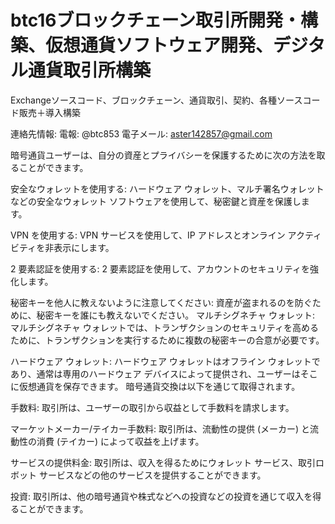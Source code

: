 # btc16ブロックチェーン取引所開発・構築、仮想通貨ソフトウェア開発、デジタル通貨取引所構築

Exchangeソースコード、ブロックチェーン、通貨取引、契約、各種ソースコード販売＋導入構築

連絡先情報: 電報: @btc853 電子メール: aster142857@gmail.com

暗号通貨ユーザーは、自分の資産とプライバシーを保護するために次の方法を取ることができます。


安全なウォレットを使用する: ハードウェア ウォレット、マルチ署名ウォレットなどの安全なウォレット ソフトウェアを使用して、秘密鍵と資産を保護します。


VPN を使用する: VPN サービスを使用して、IP アドレスとオンライン アクティビティを非表示にします。


2 要素認証を使用する: 2 要素認証を使用して、アカウントのセキュリティを強化します。


秘密キーを他人に教えないように注意してください: 資産が盗まれるのを防ぐために、秘密キーを誰にも教えないでください。
マルチシグネチャ ウォレット: マルチシグネチャ ウォレットでは、トランザクションのセキュリティを高めるために、トランザクションを実行するために複数の秘密キーの合意が必要です。


ハードウェア ウォレット: ハードウェア ウォレットはオフライン ウォレットであり、通常は専用のハードウェア デバイスによって提供され、ユーザーはそこに仮想通貨を保存できます。
暗号通貨交換は以下を通じて取得されます。


手数料: 取引所は、ユーザーの取引から収益として手数料を請求します。


マーケットメーカー/テイカー手数料: 取引所は、流動性の提供 (メーカー) と流動性の消費 (テイカー) によって収益を上げます。


サービスの提供料金: 取引所は、収入を得るためにウォレット サービス、取引ロボット サービスなどの他のサービスを提供することができます。


投資: 取引所は、他の暗号通貨や株式などへの投資などの投資を通じて収入を得ることができます。

